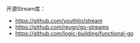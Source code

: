 开源Stream库：  
* https://github.com/youthlin/stream
* https://github.com/reugn/go-streams
* https://github.com/logic-building/functional-go